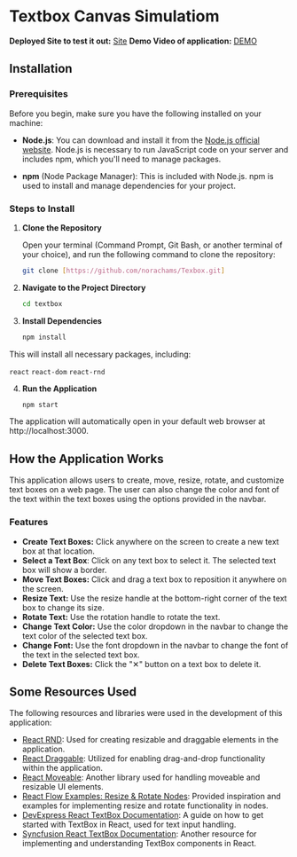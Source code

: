 # Textbox Canvas Simulatiom

**Deployed Site to test it out:** [Site](https://textboxstim.netlify.app/)
**Demo Video of application:** [DEMO](https://youtu.be/qh9aorT8YUI)
  
## Installation

### Prerequisites

Before you begin, make sure you have the following installed on your machine:

- **Node.js**: You can download and install it from the [Node.js official website](https://nodejs.org/). Node.js is necessary to run JavaScript code on your server and includes npm, which you'll need to manage packages.
  
- **npm** (Node Package Manager): This is included with Node.js. npm is used to install and manage dependencies for your project.

### Steps to Install

1. **Clone the Repository**

   Open your terminal (Command Prompt, Git Bash, or another terminal of your choice), and run the following command to clone the repository:

   ```bash
   git clone [https://github.com/norachams/Texbox.git]
   
2. **Navigate to the Project Directory**
   ```bash
   cd textbox

3. **Install Dependencies**
   ```bash
   npm install
This will install all necessary packages, including:

`react`
`react-dom`
`react-rnd`

4. **Run the Application**
   ```bash
   npm start
   
The application will automatically open in your default web browser at http://localhost:3000.

## How the Application Works

This application allows users to create, move, resize, rotate, and customize text boxes on a web page. The user can also change the color and font of the text within the text boxes using the options provided in the navbar.

### Features

- **Create Text Boxes:** Click anywhere on the screen to create a new text box at that location.
- **Select a Text Box**: Click on any text box to select it. The selected text box will show a border.
- **Move Text Boxes:** Click and drag a text box to reposition it anywhere on the screen.
- **Resize Text:** Use the resize handle at the bottom-right corner of the text box to change its size.
- **Rotate Text:** Use the rotation handle to rotate the text.
- **Change Text Color:** Use the color dropdown in the navbar to change the text color of the selected text box.
- **Change Font:** Use the font dropdown in the navbar to change the font of the text in the selected text box.
- **Delete Text Boxes:** Click the "✕" button on a text box to delete it.

## Some Resources Used

The following resources and libraries were used in the development of this application:

- [React RND](https://www.npmjs.com/package/react-rnd/v/5.0.6): Used for creating resizable and draggable elements in the application.
- [React Draggable](https://www.npmjs.com/package/react-draggable): Utilized for enabling drag-and-drop functionality within the application.
- [React Moveable](https://www.npmjs.com/package/react-movable): Another library used for handling moveable and resizable UI elements.
- [React Flow Examples: Resize & Rotate Nodes](https://reactflow.dev/examples/nodes/resize-rotate): Provided inspiration and examples for implementing resize and rotate functionality in nodes.
- [DevExpress React TextBox Documentation](https://js.devexpress.com/React/Documentation/Guide/UI_Components/TextBox/Getting_Started_with_TextBox/): A guide on how to get started with TextBox in React, used for text input handling.
- [Syncfusion React TextBox Documentation](https://ej2.syncfusion.com/react/documentation/textbox/getting-started): Another resource for implementing and understanding TextBox components in React.









